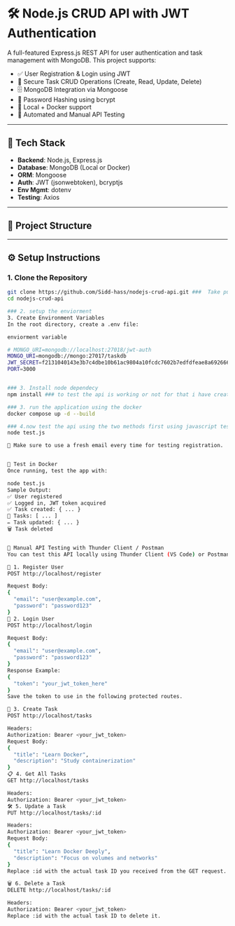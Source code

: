 # 🛠️ Node.js CRUD API with JWT Authentication

A full-featured Express.js REST API for user authentication and task management with MongoDB. This project supports:

- ✅ User Registration & Login using JWT
- 🧾 Secure Task CRUD Operations (Create, Read, Update, Delete)
- 🗄️ MongoDB Integration via Mongoose
- 🔐 Password Hashing using bcrypt
- 🔬 Local + Docker support
- 🧪 Automated and Manual API Testing

---

## 🚀 Tech Stack

- **Backend**: Node.js, Express.js
- **Database**: MongoDB (Local or Docker)
- **ORM**: Mongoose
- **Auth**: JWT (jsonwebtoken), bcryptjs
- **Env Mgmt**: dotenv
- **Testing**: Axios

---

## 📁 Project Structure

---

## ⚙️ Setup Instructions

### 1. Clone the Repository

```bash
git clone https://github.com/Sidd-hass/nodejs-crud-api.git ###  Take pull from master branch if you have any doubt please use this link git clone -b master https://github.com/Sidd-hass/nodejs-crud-api.git . 
cd nodejs-crud-api

### 2. setup the enviorment
3. Create Environment Variables
In the root directory, create a .env file:

enviorment variable

# MONGO_URI=mongodb://localhost:27018/jwt-auth
MONGO_URI=mongodb://mongo:27017/taskdb
JWT_SECRET=f2131040143e3b7c4dbe10b61ac9804a10fcdc7602b7edfdfeae8a69266645d1
PORT=3000


### 3. Install node dependecy
npm install ### to test the api is working or not for that i have created the test.js file after running docker compose you can test it using the node test.js file

### 3. run the application using the docker
docker compose up -d --build

### 4.now test the api using the two methods first using javascript test.js script run this command in terminal or use bat file
node test.js 

📩 Make sure to use a fresh email every time for testing registration.


🧪 Test in Docker
Once running, test the app with:

node test.js
Sample Output:
✅ User registered
✅ Logged in, JWT token acquired
✅ Task created: { ... }
📄 Tasks: [ ... ]
✏️ Task updated: { ... }
🗑️ Task deleted


🧪 Manual API Testing with Thunder Client / Postman
You can test this API locally using Thunder Client (VS Code) or Postman.

🔐 1. Register User
POST http://localhost/register

Request Body:
{
  "email": "user@example.com",
  "password": "password123"
}
🔑 2. Login User
POST http://localhost/login

Request Body:
{
  "email": "user@example.com",
  "password": "password123"
}
Response Example:
{
  "token": "your_jwt_token_here"
}
Save the token to use in the following protected routes.

📝 3. Create Task
POST http://localhost/tasks

Headers:
Authorization: Bearer <your_jwt_token>
Request Body:
{
  "title": "Learn Docker",
  "description": "Study containerization"
}
📋 4. Get All Tasks
GET http://localhost/tasks

Headers:
Authorization: Bearer <your_jwt_token>
🛠️ 5. Update a Task
PUT http://localhost/tasks/:id

Headers:
Authorization: Bearer <your_jwt_token>
Request Body:
{
  "title": "Learn Docker Deeply",
  "description": "Focus on volumes and networks"
}
Replace :id with the actual task ID you received from the GET request.

🗑️ 6. Delete a Task
DELETE http://localhost/tasks/:id

Headers:
Authorization: Bearer <your_jwt_token>
Replace :id with the actual task ID to delete it.